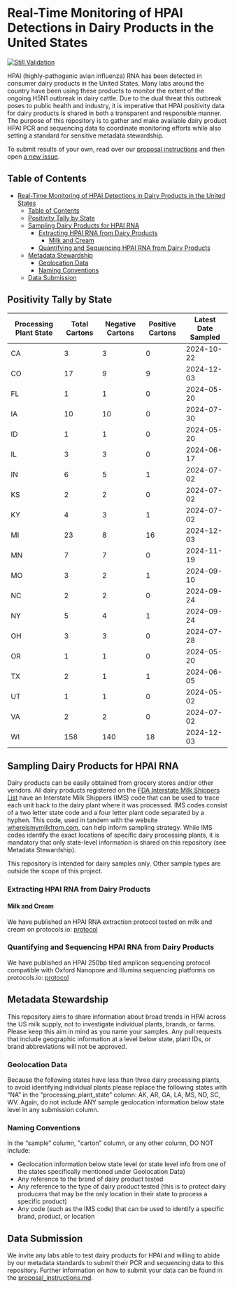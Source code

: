 # Real-Time Monitoring of HPAI Detections in Dairy Products in the United States

[![Still Validation](https://github.com/dholab/dairy-hpai-monitoring/actions/workflows/validate.yml/badge.svg)](https://github.com/dholab/dairy-hpai-monitoring/actions/workflows/validate.yml)

HPAI (highly-pathogenic avian influenza) RNA has been detected in consumer dairy products in the United States. Many labs around the country have been using these products to monitor the extent of the ongoing H5N1 outbreak in dairy cattle. Due to the dual threat this outbreak poses to public health and industry, it is imperative that HPAI positivity data for dairy products is shared in both a transparent and responsible manner. The purpose of this repository is to gather and make available dairy product HPAI PCR and sequencing data to coordinate monitoring efforts while also setting a standard for sensitive metadata stewardship.

To submit results of your own, read over our [proposal instructions](docs/proposal_instructions.md) and then open [a new issue](https://github.com/dholab/dairy-hpai-monitoring/issues/new).

## Table of Contents

- [Real-Time Monitoring of HPAI Detections in Dairy Products in the United States](#real-time-monitoring-of-hpai-detections-in-dairy-products-in-the-united-states)
  - [Table of Contents](#table-of-contents)
  - [Positivity Tally by State](#positivity-tally-by-state)
  - [Sampling Dairy Products for HPAI RNA](#sampling-dairy-products-for-hpai-rna)
    - [Extracting HPAI RNA from Dairy Products](#extracting-hpai-rna-from-dairy-products)
      - [Milk and Cream](#milk-and-cream)
    - [Quantifying and Sequencing HPAI RNA from Dairy Products](#quantifying-and-sequencing-hpai-rna-from-dairy-products)
  - [Metadata Stewardship](#metadata-stewardship)
    - [Geolocation Data](#geolocation-data)
    - [Naming Conventions](#naming-conventions)
  - [Data Submission](#data-submission)

## Positivity Tally by State

Processing Plant State  |  Total Cartons  |  Negative Cartons  |  Positive Cartons  |  Latest Date Sampled
------------------------|-----------------|--------------------|--------------------|---------------------
CA                      |  3              |  3                 |  0                 |  2024-10-22
CO                      |  17             |  9                 |  9                 |  2024-12-03
FL                      |  1              |  1                 |  0                 |  2024-05-20
IA                      |  10             |  10                |  0                 |  2024-07-30
ID                      |  1              |  1                 |  0                 |  2024-05-20
IL                      |  3              |  3                 |  0                 |  2024-06-17
IN                      |  6              |  5                 |  1                 |  2024-07-02
KS                      |  2              |  2                 |  0                 |  2024-07-02
KY                      |  4              |  3                 |  1                 |  2024-07-02
MI                      |  23             |  8                 |  16                |  2024-12-03
MN                      |  7              |  7                 |  0                 |  2024-11-19
MO                      |  3              |  2                 |  1                 |  2024-09-10
NC                      |  2              |  2                 |  0                 |  2024-09-24
NY                      |  5              |  4                 |  1                 |  2024-09-24
OH                      |  3              |  3                 |  0                 |  2024-07-28
OR                      |  1              |  1                 |  0                 |  2024-05-20
TX                      |  2              |  1                 |  1                 |  2024-06-05
UT                      |  1              |  1                 |  0                 |  2024-05-02
VA                      |  2              |  2                 |  0                 |  2024-07-02
WI                      |  158            |  140               |  18                |  2024-12-03

## Sampling Dairy Products for HPAI RNA

Dairy products can be easily obtained from grocery stores and/or other vendors. All dairy products registered on the [FDA Interstate Milk Shippers List](https://www.fda.gov/food/federalstate-food-programs/interstate-milk-shippers-list#rules) have an Interstate Milk Shippers (IMS) code that can be used to trace each unit back to the dairy plant where it was processed. IMS codes consist of a two letter state code and a four letter plant code separated by a hyphen. This code, used in tandem with the website [whereismymilkfrom.com](https://www.whereismymilkfrom.com), can help inform sampling strategy. While IMS codes identify the exact locations of specific dairy processing plants, it is mandatory that only state-level information is shared on this repository (see Metadata Stewardship).

This repository is intended for dairy samples only. Other sample types are outside the scope of this project.

### Extracting HPAI RNA from Dairy Products

#### Milk and Cream

We have published an HPAI RNA extraction protocol tested on milk and cream on protocols.io: [protocol](https://www.protocols.io/view/rna-extraction-from-milk-for-hpai-surveillance-dczp2x5n.html)

### Quantifying and Sequencing HPAI RNA from Dairy Products

We have published an HPAI 250bp tiled amplicon sequencing protocol compatible with Oxford Nanopore and Illumina sequencing platforms on protocols.io: [protocol](https://www.protocols.io/view/whole-genome-sequencing-of-h5n1-from-dairy-product-dev43e8w.html)

## Metadata Stewardship

This repository aims to share information about broad trends in HPAI across the US milk supply, not to investigate individual plants, brands, or farms. Please keep this aim in mind as you name your samples. Any pull requests that include geographic information at a level below state, plant IDs, or brand abbreviations will not be approved.

### Geolocation Data

Because the following states have less than three dairy processing plants, to avoid identifying individual plants please replace the following states with “NA” in the “processing_plant_state” column: AK, AR, GA, LA, MS, ND, SC, WV. Again, do not include ANY sample geolocation information below state level in any submission column.

### Naming Conventions

In the “sample” column, "carton" column, or any other column, DO NOT include:

-   Geolocation information below state level (or state level info from one of the states specifically mentioned under Geolocation Data)
-   Any reference to the brand of dairy product tested
-   Any reference to the type of dairy product tested (this is to protect dairy producers that may be the only location in their state to process a specific product)
-   Any code (such as the IMS code) that can be used to identify a specific brand, product, or location

## Data Submission

We invite any labs able to test dairy products for HPAI and willing to abide by our metadata standards to submit their PCR and sequencing data to this repository. Further information on how to submit your data can be found in the [proposal_instructions.md](docs/proposal_instructions.md).
